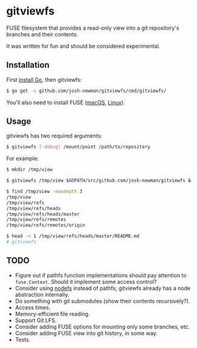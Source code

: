 # gitviewfs

FUSE filesystem that provides a read-only view into a git repository's branches and their contents.

It was written for fun and should be considered experimental.

## Installation

First [install Go](https://golang.org/doc/install), then gitviewfs:
```bash
$ go get -u github.com/josh-newman/gitviewfs/cmd/gitviewfs/
```
You'll also need to install FUSE ([macOS](https://osxfuse.github.io/), [Linux](https://github.com/libfuse/libfuse)).

## Usage

gitviewfs has two required arguments:
```bash
$ gitviewfs [-debug] /mount/point /path/to/repository
```
For example:
```bash
$ mkdir /tmp/view

$ gitviewfs /tmp/view $GOPATH/src/github.com/josh-newman/gitviewfs &

$ find /tmp/view -maxdepth 3
/tmp/view
/tmp/view/refs
/tmp/view/refs/heads
/tmp/view/refs/heads/master
/tmp/view/refs/remotes
/tmp/view/refs/remotes/origin

$ head -n 1 /tmp/view/refs/heads/master/README.md
# gitviewfs
```

## TODO

* Figure out if pathfs function implementations should pay attention to `fuse.Context`. Should it
  implement some access control?
* Consider using [nodefs](https://github.com/hanwen/go-fuse/tree/master/fuse/nodefs) instead of
  pathfs; gitviewfs already has a node abstraction internally.
* Do something with git submodules (show their contents recursively?).
* Access times.
* Memory-efficient file reading.
* Support Git LFS.
* Consider adding FUSE options for mounting only some branches, etc.
* Consider adding FUSE view into git history, in some way.
* Tests.
